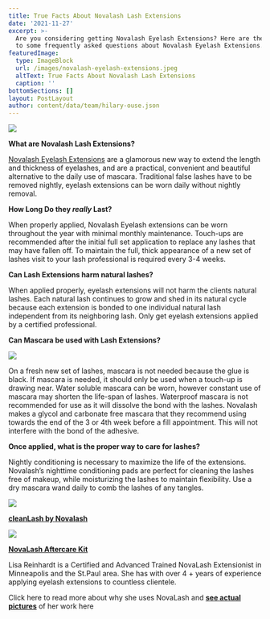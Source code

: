 ```yaml
---
title: True Facts About Novalash Lash Extensions
date: '2021-11-27'
excerpt: >-
  Are you considering getting Novalash Eyelash Extensions? Here are the answers
  to some frequently asked questions about Novalash Eyelash Extensions.
featuredImage:
  type: ImageBlock
  url: /images/novalash-eyelash-extensions.jpeg
  altText: True Facts About Novalash Lash Extensions
  caption: ''
bottomSections: []
layout: PostLayout
author: content/data/team/hilary-ouse.json
---
```

![](/images/novalash-eyelash-extensions.jpeg)

**What are Novalash Lash Extensions?**

[Novalash Eyelash Extensions](https://www.novalash.com/index.html) are a glamorous new way to extend the length and thickness of eyelashes, and are a practical, convenient and beautiful alternative to the daily use of mascara. Traditional false lashes have to be removed nightly, eyelash extensions can be worn daily without nightly removal.

**How Long Do they *really* Last?**

When properly applied, Novalash Eyelash extensions can be worn throughout the year with minimal monthly maintenance. Touch-ups are recommended after the initial full set application to replace any lashes that may have fallen off. To maintain the full, thick appearance of a new set of lashes visit to your lash professional is required every 3-4 weeks.

**Can Lash Extensions harm natural lashes?**

When applied properly, eyelash extensions will not harm the clients natural lashes. Each natural lash continues to grow and shed in its natural cycle because each extension is bonded to one individual natural lash independent from its neighboring lash. Only get eyelash extensions applied by a certified professional.

**Can Mascara be used with Lash Extensions?**

![](/images/novalash-mascara.jpeg)

On a fresh new set of lashes, mascara is not needed because the glue is black. If mascara is needed, it should only be used when a touch-up is drawing near. Water soluble mascara can be worn, however constant use of mascara may shorten the life-span of lashes. Waterproof mascara is not recommended for use as it will dissolve the bond with the lashes. Novalash makes a glycol and carbonate free mascara that they recommend using towards the end of the 3 or 4th week before a fill appointment. This will not interfere with the bond of the adhesive.

**Once applied, what is the proper way to care for lashes?**

Nightly conditioning is necessary to maximize the life of the extensions. Novalash’s nighttime conditioning pads are perfect for cleaning the lashes free of makeup, while moisturizing the lashes to maintain flexibility. Use a dry mascara wand daily to comb the lashes of any tangles.

![](/images/novalash-cleanlash.jpeg)

[**cleanLash by Novalash**](https://www.novalash.com/catalog/productpages/cosmetics-conditioner.html)

![](/images/novalash-aftercarekit.jpeg)

[**NovaLash Aftercare Kit**](https://www.novalash.com/catalog/productpages/cosmetics-aftercare.html)

Lisa Reinhardt is a Certified and Advanced Trained NovaLash Extensionist in Minneapolis and the St.Paul area. She has with over 4 + years of experience applying eyelash extensions to countless clientele.

Click here to read more about why she uses NovaLash and [**see actual pictures**](/blog/minneapolis-eyelash-extension-professional-why-i-use-novalash-eyelash-extensions/) of her work here
